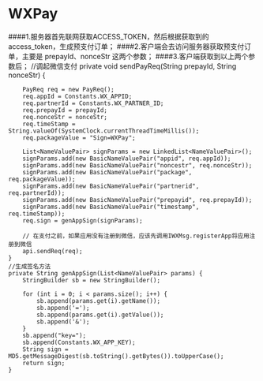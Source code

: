 # WXPay
####1.服务器首先联网获取ACCESS_TOKEN，然后根据获取到的access_token，生成预支付订单；
####2.客户端会去访问服务器获取预支付订单，主要是 prepayId、nonceStr 这两个参数；
####3.客户端获取到以上两个参数后；
	 //调起微信支付
  	private void sendPayReq(String prepayId, String nonceStr) {
		
		PayReq req = new PayReq();
		req.appId = Constants.WX_APPID;
		req.partnerId = Constants.WX_PARTNER_ID;
		req.prepayId = prepayId;
		req.nonceStr = nonceStr;
		req.timeStamp = String.valueOf(SystemClock.currentThreadTimeMillis());
		req.packageValue = "Sign=WXPay";
		
		List<NameValuePair> signParams = new LinkedList<NameValuePair>();
		signParams.add(new BasicNameValuePair("appid", req.appId));
		signParams.add(new BasicNameValuePair("noncestr", req.nonceStr));
		signParams.add(new BasicNameValuePair("package", req.packageValue));
		signParams.add(new BasicNameValuePair("partnerid", req.partnerId));
		signParams.add(new BasicNameValuePair("prepayid", req.prepayId));
		signParams.add(new BasicNameValuePair("timestamp", req.timeStamp));
		req.sign = genAppSign(signParams);
		
		// 在支付之前，如果应用没有注册到微信，应该先调用IWXMsg.registerApp将应用注册到微信
		api.sendReq(req);
	}
	//生成签名方法
	private String genAppSign(List<NameValuePair> params) {
		StringBuilder sb = new StringBuilder();
		
		for (int i = 0; i < params.size(); i++) {
			sb.append(params.get(i).getName());
			sb.append('=');
			sb.append(params.get(i).getValue());
			sb.append('&');
		}
		sb.append("key=");
		sb.append(Constants.WX_APP_KEY);
		String sign = MD5.getMessageDigest(sb.toString().getBytes()).toUpperCase();
		return sign;
	}
